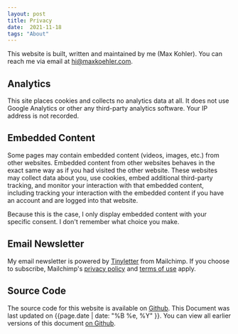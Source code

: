 ```yaml
---
layout: post
title: Privacy
date:  2021-11-18
tags: "About"
---
```


This website is built, written and maintained by me (Max Kohler). You can reach me via email at <a href="mailto:hi@maxkoehler.com">hi@maxkoehler.com</a>.

## Analytics

This site places cookies and collects no analytics data at all. It does not use Google Analytics or other any third-party analytics software. Your IP address is not recorded.

## Embedded Content

Some pages may contain embedded content (videos, images, etc.) from other websites. Embedded content from other websites behaves in the exact same way as if you had visited the other website. These websites may collect data about you, use cookies, embed additional third-party tracking, and monitor your interaction with that embedded content, including tracking your interaction with the embedded content if you have an account and are logged into that website.

Because this is the case, I only display embedded content with your specific consent. I don't remember what choice you make.

## Email Newsletter

My email newsletter is powered by [Tinyletter](https://tinyletter.com/maxakohler) from Mailchimp. If you choose to subscribe, Mailchimp's [privacy policy](https://mailchimp.com/legal/privacy/) and [terms of use](https://mailchimp.com/legal/terms/) apply.

## Source Code

The source code for this website is available on [Github](https://github.com/awesomephant/blog). This Document was last updated on {{page.date | date: "%B %e, %Y" }}. You can view all earlier versions of this document [on Github](https://github.com/awesomephant/blog/commits/master/privacy.md).
